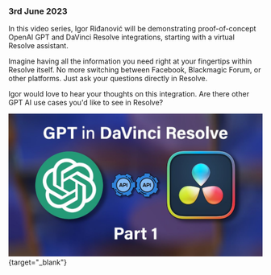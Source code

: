 ### 3rd June 2023

In this video series, Igor Riđanović will be demonstrating proof-of-concept OpenAI GPT and DaVinci Resolve integrations, starting with a virtual Resolve assistant.

Imagine having all the information you need right at your fingertips within Resolve itself. No more switching between Facebook, Blackmagic Forum, or other platforms. Just ask your questions directly in Resolve.

Igor would love to hear your thoughts on this integration. Are there other GPT AI use cases you'd like to see in Resolve?

[![](/static/resolve-chatgpt.jpg)](https://www.youtube.com/watch?v=p9wJcn8mGGs){target="_blank"}